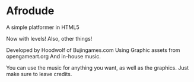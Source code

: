 Afrodude
========

A simple platformer in HTML5

Now with levels! Also, other things!

Developed by Hoodwolf of Bujingames.com
  Using Graphic assets from opengameart.org
  And in-house music.

You can use the music for anything you want, as well as the graphics. Just make sure to leave credits.
